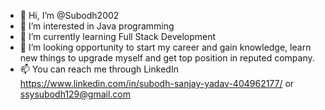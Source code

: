 - 👋 Hi, I’m @Subodh2002
- 👀 I’m interested in Java programming
- 🌱 I’m currently learning Full Stack Development
- 💞️ I’m looking opportunity to start my career and gain knowledge, learn new things to upgrade myself and get top position in reputed company.
- 📫 You can reach me through LinkedIn https://www.linkedin.com/in/subodh-sanjay-yadav-404962177/ or ssysubodh129@gmail.com

<!---
Subodh2002/Subodh2002 is a ✨ special ✨ repository because its `README.md` (this file) appears on your GitHub profile.
You can click the Preview link to take a look at your changes.
--->

